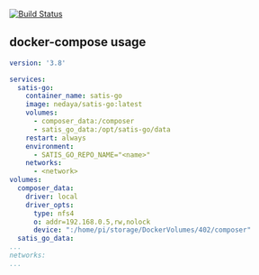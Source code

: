 [![Build Status](https://drone.402.at/api/badges/402/satis-go-docker/status.svg)](https://drone.402.at/402/satis-go-docker)


## docker-compose usage

```yml
version: '3.8'

services:
  satis-go:
    container_name: satis-go
    image: nedaya/satis-go:latest
    volumes:
      - composer_data:/composer
      - satis_go_data:/opt/satis-go/data
    restart: always
    environment:
      - SATIS_GO_REPO_NAME="<name>"
    networks:
      - <network>
volumes:
  composer_data:
    driver: local
    driver_opts:
      type: nfs4
      o: addr=192.168.0.5,rw,nolock
      device: ":/home/pi/storage/DockerVolumes/402/composer"
  satis_go_data:
...
networks:
...
```